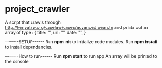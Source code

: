 # project_crawler

A script that crawls through http://kenyalaw.org/caselaw/cases/advanced_search/ and prints out an array of type :
{
  title: "",
  url: "",
  date: "",
}

-------SETUP------
Run **npm init** to initialize node modules.
Run **npm install** to install dependancies.

-------How to run------
Run **npm start** to run app
An array will be printed to the console

